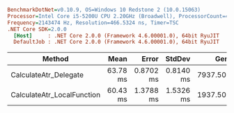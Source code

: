 ``` ini

BenchmarkDotNet=v0.10.9, OS=Windows 10 Redstone 2 (10.0.15063)
Processor=Intel Core i5-5200U CPU 2.20GHz (Broadwell), ProcessorCount=4
Frequency=2143474 Hz, Resolution=466.5324 ns, Timer=TSC
.NET Core SDK=2.0.0
  [Host]     : .NET Core 2.0.0 (Framework 4.6.00001.0), 64bit RyuJIT
  DefaultJob : .NET Core 2.0.0 (Framework 4.6.00001.0), 64bit RyuJIT


```
 |                     Method |     Mean |     Error |    StdDev |     Gen 0 |     Gen 1 |     Gen 2 | Allocated |
 |--------------------------- |---------:|----------:|----------:|----------:|----------:|----------:|----------:|
 |      CalculateAtr_Delegate | 63.78 ms | 0.8702 ms | 0.8140 ms | 7937.5000 | 2875.0000 | 1937.5000 |  16.23 MB |
 | CalculateAtr_LocalFunction | 60.43 ms | 1.3788 ms | 1.5326 ms | 1937.5000 | 1937.5000 | 1937.5000 |   8.26 MB |
